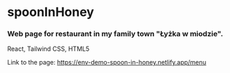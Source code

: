 # spoonInHoney

### Web page for restaurant in my family town "Łyżka w miodzie".

React, Tailwind CSS, HTML5

Link to the page: https://env-demo-spoon-in-honey.netlify.app/menu
